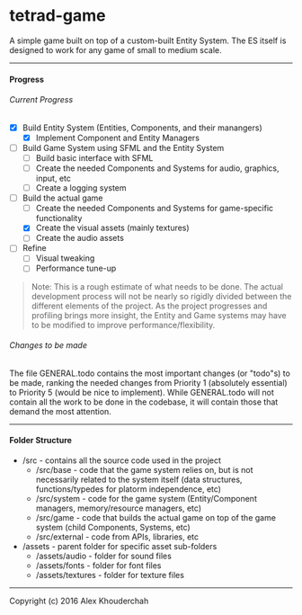 # tetrad-game
A simple game built on top of a custom-built Entity System. The ES itself is designed to work for any game of small to medium scale.
***

#### Progress
###### Current Progress
- [x] Build Entity System (Entities, Components, and their manangers)
    - [x] Implement Component and Entity Managers
- [ ] Build Game System using SFML and the Entity System
    - [ ] Build basic interface with SFML
    - [ ] Create the needed Components and Systems for audio, graphics, input, etc
    - [ ] Create a logging system
- [ ] Build the actual game
    - [ ] Create the needed Components and Systems for game-specific functionality
    - [x] Create the visual assets (mainly textures)
    - [ ] Create the audio assets
- [ ] Refine
    - [ ] Visual tweaking
    - [ ] Performance tune-up

> Note: This is a rough estimate of what needs to be done. The actual development process will not be nearly so rigidly divided between the different elements of the project. As the project progresses and profiling brings more insight, the Entity and Game systems may have to be modified to improve performance/flexibility.

###### Changes to be made
The file GENERAL.todo contains the most important changes (or "todo"s) to be made, ranking the needed changes from Priority 1 (absolutely essential) to Priority 5 (would be nice to implement). While GENERAL.todo will not contain all the work to be done in the codebase, it will contain those that demand the most attention.
***


#### Folder Structure
* /src - contains all the source code used in the project
    * /src/base - code that the game system relies on, but is not necessarily related to the system itself (data structures, functions/typedes for platorm independence, etc)
    * /src/system - code for the game system (Entity/Component managers, memory/resource managers, etc)
    * /src/game - code that builds the actual game on top of the game system (child Components, Systems, etc)
    * /src/external - code from APIs, libraries, etc
* /assets - parent folder for specific asset sub-folders
    * /assets/audio - folder for sound files
	* /assets/fonts - folder for font files
    * /assets/textures - folder for texture files

***

Copyright (c) 2016 Alex Khouderchah

